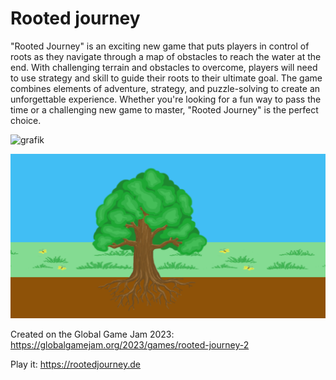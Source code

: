 # Rooted journey

"Rooted Journey" is an exciting new game that puts players in control of roots as they navigate through a map of obstacles to reach the water at the end. With challenging terrain and obstacles to overcome, players will need to use strategy and skill to guide their roots to their ultimate goal. The game combines elements of adventure, strategy, and puzzle-solving to create an unforgettable experience. Whether you're looking for a fun way to pass the time or a challenging new game to master, "Rooted Journey" is the perfect choice.

![grafik](https://user-images.githubusercontent.com/35960947/216772844-944e5026-0ef7-4ebb-a2b0-3b37a70e306d.png)


![Screenshot](Assets/Graphics/gamescreenshot.png)

Created on the Global Game Jam 2023: https://globalgamejam.org/2023/games/rooted-journey-2

Play it: https://rootedjourney.de
